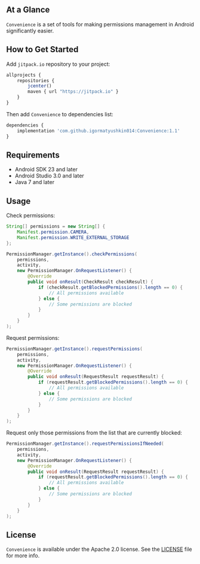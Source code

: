 ## At a Glance

`Convenience` is a set of tools for making permissions management in Android significantly easier.

## How to Get Started

Add `jitpack.io` repository to your project:

```javascript
allprojects {
    repositories {
        jcenter()
        maven { url "https://jitpack.io" }
    }
}
```

Then add `Convenience` to dependencies list:

```javascript
dependencies {
    implementation 'com.github.igormatyushkin014:Convenience:1.1'
}
```

## Requirements

* Android SDK 23 and later
* Android Studio 3.0 and later
* Java 7 and later

## Usage

Check permissions:

```java
String[] permissions = new String[] {
    Manifest.permission.CAMERA,
    Manifest.permission.WRITE_EXTERNAL_STORAGE
};

PermissionManager.getInstance().checkPermissions(
    permissions,
    activity,
    new PermissionManager.OnRequestListener() {
        @Override
        public void onResult(CheckResult checkResult) {
            if (checkResult.getBlockedPermissions().length == 0) {
                // All permissions available
            } else {
                // Some permissions are blocked
            }
        }
    }
);
```

Request permissions:

```java
PermissionManager.getInstance().requestPermissions(
    permissions,
    activity,
    new PermissionManager.OnRequestListener() {
        @Override
        public void onResult(RequestResult requestResult) {
            if (requestResult.getBlockedPermissions().length == 0) {
                // All permissions available
            } else {
                // Some permissions are blocked
            }
        }
    }
);
```

Request only those permissions from the list that are currently blocked:

```java
PermissionManager.getInstance().requestPermissionsIfNeeded(
    permissions,
    activity,
    new PermissionManager.OnRequestListener() {
        @Override
        public void onResult(RequestResult requestResult) {
            if (requestResult.getBlockedPermissions().length == 0) {
                // All permissions available
            } else {
                // Some permissions are blocked
            }
        }
    }
);
```

## License

`Convenience` is available under the Apache 2.0 license. See the [LICENSE](./LICENSE) file for more info.
